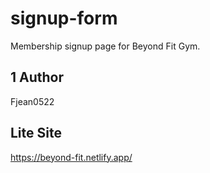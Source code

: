 # signup-form
Membership signup page for Beyond Fit Gym.

## 1 Author
Fjean0522

## Lite Site
https://beyond-fit.netlify.app/
